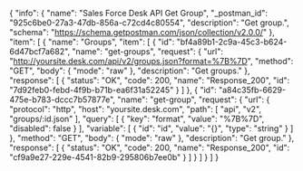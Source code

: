 {
  "info": {
    "name": "Sales Force Desk API Get Group",
    "_postman_id": "925c6be0-27a3-47db-856a-c72cd4c80554",
    "description": "Get group.",
    "schema": "https://schema.getpostman.com/json/collection/v2.0.0/"
  },
  "item": [
    {
      "name": "Groups",
      "item": [
        {
          "id": "bf4a89b1-2c9a-45c3-b624-6d47bcf7a682",
          "name": "get-groups",
          "request": {
            "url": "http://yoursite.desk.com/api/v2/groups.json?format=%7B%7D",
            "method": "GET",
            "body": {
              "mode": "raw"
            },
            "description": "Get groups."
          },
          "response": [
            {
              "status": "OK",
              "code": 200,
              "name": "Response_200",
              "id": "7d92feb0-febd-4f9b-b71b-ea6f31a52245"
            }
          ]
        },
        {
          "id": "a84c35fb-6629-475e-b783-dccc7b57877e",
          "name": "get-group",
          "request": {
            "url": {
              "protocol": "http",
              "host": "yoursite.desk.com",
              "path": [
                "api",
                "v2",
                "groups/:id.json"
              ],
              "query": [
                {
                  "key": "format",
                  "value": "%7B%7D",
                  "disabled": false
                }
              ],
              "variable": [
                {
                  "id": "id",
                  "value": "{}",
                  "type": "string"
                }
              ]
            },
            "method": "GET",
            "body": {
              "mode": "raw"
            },
            "description": "Get group."
          },
          "response": [
            {
              "status": "OK",
              "code": 200,
              "name": "Response_200",
              "id": "cf9a9e27-229e-4541-82b9-295806b7ee0b"
            }
          ]
        }
      ]
    }
  ]
}